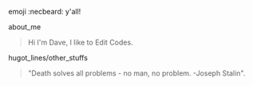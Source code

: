 emoji :necbeard: y'all!

about_me

> Hi I'm Dave, I like to Edit Codes.

hugot_lines/other_stuffs

> "Death solves all problems - no man, no problem. -Joseph Stalin".

